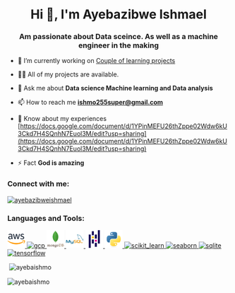 <h1 align="center">Hi 👋, I'm Ayebazibwe Ishmael</h1>
<h3 align="center">Am passionate about Data sceince. As well as a  machine engineer in the making</h3>

- 🔭 I’m currently working on [Couple of learning projects](https://github.com/ayebaishmo/Predict-Chicago-Food-Inspections-)

- 👨‍💻 All of my projects are available.

- 💬 Ask me about **Data science Machine learning and Data analysis**

- 📫 How to reach me **ishmo255super@gmail.com**

- 📄 Know about my experiences [https://docs.google.com/document/d/1YPinMEFU26thZppe02Wdw6kU3Ckd7H4SQnhN7Euol3M/edit?usp=sharing](https://docs.google.com/document/d/1YPinMEFU26thZppe02Wdw6kU3Ckd7H4SQnhN7Euol3M/edit?usp=sharing)

- ⚡ Fact **God is amazing**

<h3 align="left">Connect with me:</h3>
<p align="left">
<a href="https://kaggle.com/ayebazibweishmael" target="blank"><img align="center" src="https://raw.githubusercontent.com/rahuldkjain/github-profile-readme-generator/master/src/images/icons/Social/kaggle.svg" alt="ayebazibweishmael" height="30" width="40" /></a>
</p>

<h3 align="left">Languages and Tools:</h3>
<p align="left"> <a href="https://aws.amazon.com" target="_blank" rel="noreferrer"> <img src="https://raw.githubusercontent.com/devicons/devicon/master/icons/amazonwebservices/amazonwebservices-original-wordmark.svg" alt="aws" width="40" height="40"/> </a> <a href="https://cloud.google.com" target="_blank" rel="noreferrer"> <img src="https://www.vectorlogo.zone/logos/google_cloud/google_cloud-icon.svg" alt="gcp" width="40" height="40"/> </a> </a> <a href="https://www.mongodb.com/" target="_blank" rel="noreferrer"> <img src="https://raw.githubusercontent.com/devicons/devicon/master/icons/mongodb/mongodb-original-wordmark.svg" alt="mongodb" width="40" height="40"/> </a> <a href="https://www.mysql.com/" target="_blank" rel="noreferrer"> <img src="https://raw.githubusercontent.com/devicons/devicon/master/icons/mysql/mysql-original-wordmark.svg" alt="mysql" width="40" height="40"/> </a> </a> <a href="https://pandas.pydata.org/" target="_blank" rel="noreferrer"> <img src="https://raw.githubusercontent.com/devicons/devicon/2ae2a900d2f041da66e950e4d48052658d850630/icons/pandas/pandas-original.svg" alt="pandas" width="40" height="40"/> </a> <a href="https://www.python.org" target="_blank" rel="noreferrer"> <img src="https://raw.githubusercontent.com/devicons/devicon/master/icons/python/python-original.svg" alt="python" width="40" height="40"/> </a><a href="https://scikit-learn.org/" target="_blank" rel="noreferrer"> <img src="https://upload.wikimedia.org/wikipedia/commons/0/05/Scikit_learn_logo_small.svg" alt="scikit_learn" width="40" height="40"/> </a> <a href="https://seaborn.pydata.org/" target="_blank" rel="noreferrer"> <img src="https://seaborn.pydata.org/_images/logo-mark-lightbg.svg" alt="seaborn" width="40" height="40"/> </a> <a href="https://www.sqlite.org/" target="_blank" rel="noreferrer"> <img src="https://www.vectorlogo.zone/logos/sqlite/sqlite-icon.svg" alt="sqlite" width="40" height="40"/> </a> <a href="https://www.tensorflow.org" target="_blank" rel="noreferrer"> <img src="https://www.vectorlogo.zone/logos/tensorflow/tensorflow-icon.svg" alt="tensorflow" width="40" height="40"/> </a> </p>

<p>&nbsp;<img align="center" src="https://github-readme-stats.vercel.app/api?username=ayebaishmo&show_icons=true&locale=en" alt="ayebaishmo" /></p>

<p><img align="center" src="https://github-readme-streak-stats.herokuapp.com/?user=ayebaishmo&" alt="ayebaishmo" /></p>




